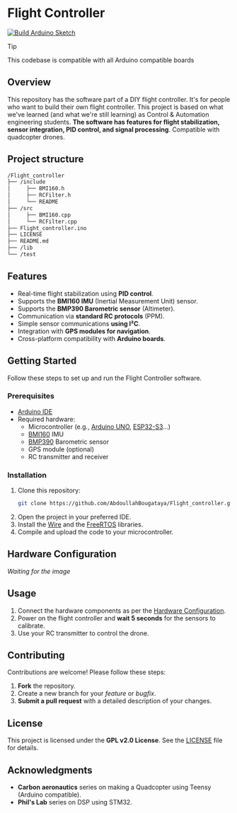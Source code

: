 # Flight Controller

[![Build Arduino Sketch](https://github.com/AbdoullahBougataya/Flight_controller/actions/workflows/main.yml/badge.svg)](https://github.com/AbdoullahBougataya/Flight_controller/actions/workflows/main.yml)

> [!TIP]
> This codebase is compatible with all Arduino compatible boards

## Overview

This repository has the software part of a DIY flight controller. It's for people who want to build their own flight controller. This project is based on what we've learned (and what we're still learning) as Control & Automation engineering students. **The software has features for flight stabilization, sensor integration, PID control, and signal processing**. Compatible with quadcopter drones.

## Project structure
``` sh
/Flight_controller
├── /include
│     ├── BMI160.h
│     ├── RCFilter.h
│     └── README
├── /src
│     ├── BMI160.cpp
│     └── RCFilter.cpp
├── Flight_controller.ino
├── LICENSE
├── README.md
├── /lib
└── /test
```

## Features

- Real-time flight stabilization using **PID control**.
- Supports the **BMI160 IMU** (Inertial Measurement Unit) sensor.
- Supports the **BMP390 Barometric sensor** (Altimeter).
- Communication via **standard RC protocols** (PPM).
- Simple sensor communications **using I²C**.
- Integration with **GPS modules for navigation**.
- Cross-platform compatibility with **Arduino boards**.

## Getting Started

Follow these steps to set up and run the Flight Controller software.

### Prerequisites

- [Arduino IDE](https://www.arduino.cc/en/software)
- Required hardware:
  - Microcontroller (e.g., [Arduino UNO](https://store.arduino.cc/products/arduino-uno-rev3), [ESP32-S3](https://www.espressif.com/en/products/socs/esp32-s3)...)
  - [BMI160](https://www.bosch-sensortec.com/products/motion-sensors/imus/bmi160/) IMU
  - [BMP390](https://www.bosch-sensortec.com/products/environmental-sensors/pressure-sensors/pressure-sensors-bmp390.html) Barometric sensor
  - GPS module (optional)
  - RC transmitter and receiver

### Installation

1. Clone this repository:
   ```bash
   git clone https://github.com/AbdoullahBougataya/Flight_controller.git
   ```
2. Open the project in your preferred IDE.
3. Install the [Wire](https://docs.arduino.cc/language-reference/en/functions/communication/wire/) and the [FreeRTOS](https://docs.arduino.cc/libraries/freertos/) libraries.
4. Compile and upload the code to your microcontroller.

## Hardware Configuration

_Waiting for the image_

## Usage

1. Connect the hardware components as per the [Hardware Configuration](#Hardware%20Configuration).
2. Power on the flight controller and **wait 5 seconds** for the sensors to calibrate.
3. Use your RC transmitter to control the drone.

## Contributing

Contributions are welcome! Please follow these steps:

1. **Fork** the repository.
2. Create a new branch for your *feature* or *bugfix*.
3. **Submit a pull request** with a detailed description of your changes.

## License

This project is licensed under the **GPL v2.0 License**. See the [LICENSE](LICENSE) file for details.

## Acknowledgments

- **Carbon aeronautics** series on making a Quadcopter using Teensy (Arduino compatible).
- **Phil's Lab** series on DSP using STM32.

